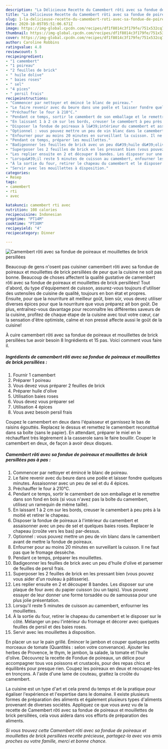 ```yaml
---
description: "La Délicieuse Recette du Camembert rôti avec sa fondue de poireaux et mouillettes de brick persillées"
title: "La Délicieuse Recette du Camembert rôti avec sa fondue de poireaux et mouillettes de brick persillées"
slug: 1-la-delicieuse-recette-du-camembert-roti-avec-sa-fondue-de-poireaux-et-mouillettes-de-brick-persillees
date: 2020-10-05T05:51:06.671Z
image: https://img-global.cpcdn.com/recipes/df1f8014c3f179fe/751x532cq70/camembert-roti-avec-sa-fondue-de-poireaux-et-mouillettes-de-brick-persillees-photo-principale-de-la-recette.jpg
thumbnail: https://img-global.cpcdn.com/recipes/df1f8014c3f179fe/751x532cq70/camembert-roti-avec-sa-fondue-de-poireaux-et-mouillettes-de-brick-persillees-photo-principale-de-la-recette.jpg
cover: https://img-global.cpcdn.com/recipes/df1f8014c3f179fe/751x532cq70/camembert-roti-avec-sa-fondue-de-poireaux-et-mouillettes-de-brick-persillees-photo-principale-de-la-recette.jpg
author: Caroline Robbins
ratingvalue: 4.8
reviewcount: 5
recipeingredient:
- "1 camembert"
- "1 poireau"
- "2 feuilles de brick"
- " huile dolive"
- " baies roses"
- " sel"
- "4 pices"
- " persil frais"
recipeinstructions:
- "Commencer par nettoyer et émincé le blanc de poireau."
- "Le faire revenir avec du beure dans une poêle et laisser fondre quelques minutes. Assaisonner avec un peu de sel et du 4 épices."
- "Préchauffer le four à 210°C."
- "Pendant ce temps, sortir le camembert de son emballage et le remettre dans son fond en bois (si vous n&#39;avez pas la boîte du camembert, utilisez un ramequin de même taille)."
- "En laissant 1 à 2 cm sur les bords, creuser le camembert à peu près à la moitié et retirer le chapeau."
- "Disposer la fondue de poireaux à l&#39;intérieur du camembert et assaisonner avec un peu de sel et quelques baies roses. Replacer le chapeau (croûte vers les bas) par-dessus."
- "Optionnel : vous pouvez mettre un peu de vin blanc dans le camembert avant de mettre la fondue de poireaux."
- "Enfourner pour au moins 20 minutes en surveillant la cuisson. Il ne faut pas que le fromage dessèche."
- "Pendant ce temps, préparer les mouillettes."
- "Badigeonner les feuilles de brick avec un peu d&#39;huile d&#39;olive et parsemer de feuilles de persil frais."
- "Superposer les 2 feuilles de brick en les pressant bien (vous pouvez vous aider d&#39;un rouleau à pâtisserie)."
- "Les replier ensuite en 2 et découper 8 bandes. Les disposer sur une plaque de four avec du papier cuisson (ou un tapis). Vous pouvez essayer de leur donner une forme torsadée ou de samoussa pour une plus jolie présentation."
- "Lorsqu&#39;il reste 5 minutes de cuisson au camembert, enfourner les mouillettes."
- "À la sortie du four, retirer le chapeau du camembert et le disposer sur le côté. Mélanger un peu l&#39;intérieur du fromage et décorer avec quelques feuilles de persil et des baies roses."
- "Servir avec les mouillettes à disposition."
categories:
- Resep
tags:
- camembert
- rti
- avec

katakunci: camembert rti avec 
nutrition: 108 calories
recipecuisine: Indonesian
preptime: "PT14M"
cooktime: "PT30M"
recipeyield: "4"
recipecategory: Dinner

---
```



![Camembert rôti avec sa fondue de poireaux et mouillettes de brick persillées](https://img-global.cpcdn.com/recipes/df1f8014c3f179fe/751x532cq70/camembert-roti-avec-sa-fondue-de-poireaux-et-mouillettes-de-brick-persillees-photo-principale-de-la-recette.jpg)

Beaucoup de gens n'osent pas cuisiner camembert rôti avec sa fondue de poireaux et mouillettes de brick persillées de peur que la cuisine ne soit pas bonne. Beaucoup de choses affectent la qualité gustative de camembert rôti avec sa fondue de poireaux et mouillettes de brick persillées! Tout d'abord, du type d'équipement de cuisson, assurez-vous toujours d'utiliser des ustensiles de cuisine de qualité, toujours en bon état et propres. Ensuite, pour que la nourriture ait meilleur goût, bien sûr, vous devez utiliser diverses épices pour que la nourriture que vous préparez ait bon goût. De plus, entraînez-vous davantage pour reconnaître les différentes saveurs de la cuisine, profitez de chaque étape de la cuisine avec tout votre cœur, car la sensation d'être optimiste, calme et non pressé affecte aussi le goût de la cuisine!

<!--inarticleads1-->

À cuire camembert rôti avec sa fondue de poireaux et mouillettes de brick persillées tue avoir besoin 8 Ingrédients et 15 pas. Voici comment vous faire il.

##### Ingrédients de camembert rôti avec sa fondue de poireaux et mouillettes de brick persillées :

1. Fournir 1 camembert
1. Préparer 1 poireau
1. Vous devez vous préparer 2 feuilles de brick
1. Préparer  huile d&#39;olive
1. Utilisation  baies roses
1. Vous devez vous préparer  sel
1. Utilisation 4 épices
1. Vous avez besoin  persil frais


Coupez le camembert en deux dans l&#39;épaisseur et garnissez le bas de raisins égouttés. Replacez le dessus et remettez le camembert reconstitué dans sa boîte (sans le papier). En attendant, préparer le miel en le réchauffant très légèrement à la casserole sans le faire bouillir. Couper le camembert en deux, de façon à avoir deux disques. 

<!--inarticleads2-->

##### Camembert rôti avec sa fondue de poireaux et mouillettes de brick persillées pas à pas :

1. Commencer par nettoyer et émincé le blanc de poireau.
1. Le faire revenir avec du beure dans une poêle et laisser fondre quelques minutes. Assaisonner avec un peu de sel et du 4 épices.
1. Préchauffer le four à 210°C.
1. Pendant ce temps, sortir le camembert de son emballage et le remettre dans son fond en bois (si vous n&#39;avez pas la boîte du camembert, utilisez un ramequin de même taille).
1. En laissant 1 à 2 cm sur les bords, creuser le camembert à peu près à la moitié et retirer le chapeau.
1. Disposer la fondue de poireaux à l&#39;intérieur du camembert et assaisonner avec un peu de sel et quelques baies roses. Replacer le chapeau (croûte vers les bas) par-dessus.
1. Optionnel : vous pouvez mettre un peu de vin blanc dans le camembert avant de mettre la fondue de poireaux.
1. Enfourner pour au moins 20 minutes en surveillant la cuisson. Il ne faut pas que le fromage dessèche.
1. Pendant ce temps, préparer les mouillettes.
1. Badigeonner les feuilles de brick avec un peu d&#39;huile d&#39;olive et parsemer de feuilles de persil frais.
1. Superposer les 2 feuilles de brick en les pressant bien (vous pouvez vous aider d&#39;un rouleau à pâtisserie).
1. Les replier ensuite en 2 et découper 8 bandes. Les disposer sur une plaque de four avec du papier cuisson (ou un tapis). Vous pouvez essayer de leur donner une forme torsadée ou de samoussa pour une plus jolie présentation.
1. Lorsqu&#39;il reste 5 minutes de cuisson au camembert, enfourner les mouillettes.
1. À la sortie du four, retirer le chapeau du camembert et le disposer sur le côté. Mélanger un peu l&#39;intérieur du fromage et décorer avec quelques feuilles de persil et des baies roses.
1. Servir avec les mouillettes à disposition.


En placer un sur le pain grillé. Émincer le jambon et couper quelques petits morceaux de tomate (Quantités : selon votre convenance). Ajouter les herbes de Provence, le thym, le jambon, la salade, la tomate et l&#39;huile d&#39;olive. Découvrez la recette de Fondue de poireaux, un délice pour accompagner tous vos poissons et crustacés, pour des repas chics et équilibrés pour presque rien. Coupez les poireaux en deux et recoupez-les en tronçons. A l&#39;aide d&#39;une lame de couteau, grattez la croûte du camembert. 

<!--inarticleads1-->

<p>
La cuisine est un type d'art et cela prend du temps et de la pratique pour égaliser l'expérience et l'expertise dans le domaine. Il existe plusieurs formes de préparation des aliments et également plusieurs types d'aliments provenant de diverses sociétés. Appliquez ce que vous avez vu de la recette de Camembert rôti avec sa fondue de poireaux et mouillettes de brick persillées, cela vous aidera dans vos efforts de préparation des aliments.
</p>

<p>
<i>Si vous trouvez cette Camembert rôti avec sa fondue de poireaux et mouillettes de brick persillées recette précieuse, partagez-la avec vos amis proches ou votre famille, merci et bonne chance.</i>
</p>
